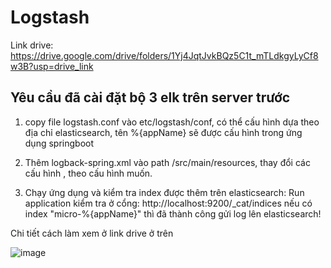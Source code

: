 # Logstash

Link drive: https://drive.google.com/drive/folders/1Yj4JqtJvkBQz5C1t_mTLdkgyLyCf8w3B?usp=drive_link

## Yêu cầu đã cài đặt bộ 3 elk trên server trước

1. copy file logstash.conf vào etc/logstash/conf, có thể cấu hình dựa theo địa chỉ elasticsearch,
    tên %{appName} sẽ được cấu hình trong ứng dụng springboot
2. Thêm logback-spring.xml vào path /src/main/resources, thay đổi các cấu hình <destination>, <pattern> theo cấu hình muốn.

3. Chạy ứng dụng và kiểm tra index được thêm trên elasticsearch:
Run application kiểm tra ở cổng: http://localhost:9200/_cat/indices nếu có index "micro-%{appName}" thì đã thành công gửi log lên elasticsearch!

Chi tiết cách làm xem ở link drive ở trên

![image](https://github.com/thinhotwp1/Logstash/assets/61654110/950548f1-e01f-4dfb-b0ef-4e12b35ad52f)
